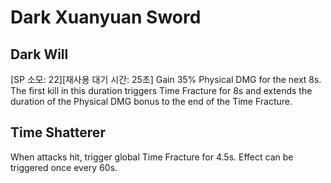 # Dark Xuanyuan Sword

## Dark Will

[SP 소모: 22][재사용 대기 시간: 25초] Gain 35% Physical DMG for the next 8s. The first kill in this duration triggers Time Fracture for 8s and extends the duration of the Physical DMG bonus to the end of the Time Fracture.

## Time Shatterer

When attacks hit, trigger global Time Fracture for 4.5s. Effect can be triggered once every 60s.
